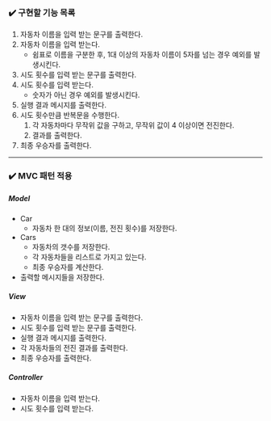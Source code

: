 ### ✔️ 구현할 기능 목록

1. 자동차 이름을 입력 받는 문구를 출력한다.
2. 자동차 이름을 입력 받는다.
   - 쉼표로 이름을 구분한 후, 1대 이상의 자동차 이름이 5자를 넘는 경우 예외를 발생시킨다.
3. 시도 횟수를 입력 받는 문구를 출력한다.
4. 시도 횟수를 입력 받는다.
   - 숫자가 아닌 경우 예외를 발생시킨다.
5. 실행 결과 메시지를 출력한다.
6. 시도 횟수만큼 반복문을 수행한다.
   1. 각 자동차마다 무작위 값을 구하고, 무작위 값이 4 이상이면 전진한다.
   2. 결과를 출력한다.
7. 최종 우승자를 출력한다.

------

### ✔️ MVC 패턴 적용

##### Model

- Car
  - 자동차 한 대의 정보(이름, 전진 횟수)를 저장한다.
- Cars
  - 자동차의 갯수를 저장한다.
  - 각 자동차들을 리스트로 가지고 있는다. 
  - 최종 우승자를 계산한다.
- 출력할 메시지들을 저장한다.

##### View

- 자동차 이름을 입력 받는 문구를 출력한다.
- 시도 횟수를 입력 받는 문구를 출력한다.
- 실행 결과 메시지를 출력한다.
- 각 자동차들의 전진 결과를 출력한다.
- 최종 우승자를 출력한다.

##### Controller

- 자동차 이름을 입력 받는다.
- 시도 횟수를 입력 받는다.